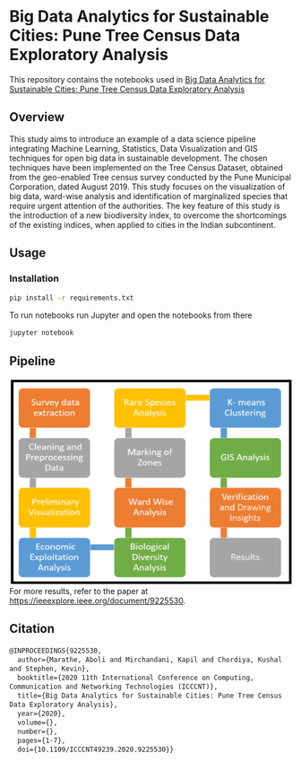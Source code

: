 # Big Data Analytics for Sustainable Cities: Pune Tree Census Data Exploratory Analysis

This repository contains the notebooks used in [Big Data Analytics for Sustainable Cities: Pune Tree Census Data Exploratory Analysis](https://ieeexplore.ieee.org/document/9225530)

## Overview
This study aims to introduce an example of a data
science pipeline integrating Machine Learning, Statistics, Data
Visualization and GIS techniques for open big data in sustainable
development. The chosen techniques have been implemented on
the Tree Census Dataset, obtained from the geo-enabled Tree
census survey conducted by the Pune Municipal Corporation,
dated August 2019. This study focuses on the visualization of big
data, ward-wise analysis and identification of marginalized
species that require urgent attention of the authorities. The key
feature of this study is the introduction of a new biodiversity
index, to overcome the shortcomings of the existing indices, when
applied to cities in the Indian subcontinent.

## Usage
### Installation
```bash
pip install -r requirements.txt
```
To run notebooks run Jupyter and open the notebooks from there
```bash
jupyter notebook
```

## Pipeline
![Data pipeline](images/datapipeline.png)
For more results, refer to the paper at https://ieeexplore.ieee.org/document/9225530.

## Citation
```
@INPROCEEDINGS{9225530,
  author={Marathe, Aboli and Mirchandani, Kapil and Chordiya, Kushal and Stephen, Kevin},
  booktitle={2020 11th International Conference on Computing, Communication and Networking Technologies (ICCCNT)}, 
  title={Big Data Analytics for Sustainable Cities: Pune Tree Census Data Exploratory Analysis}, 
  year={2020},
  volume={},
  number={},
  pages={1-7},
  doi={10.1109/ICCCNT49239.2020.9225530}}
  ```